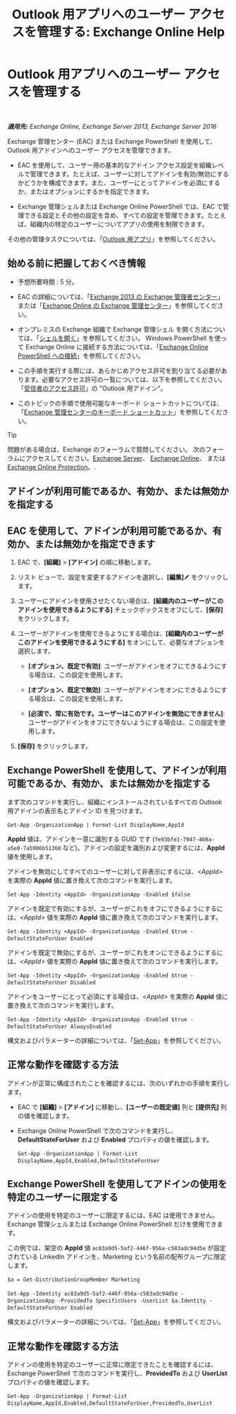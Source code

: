 ﻿---
title: 'Outlook 用アプリへのユーザー アクセスを管理する: Exchange Online Help'
TOCTitle: Outlook 用アプリへのユーザー アクセスを管理する
ms:assetid: e5833dec-a23a-439e-ac03-92671817bff8
ms:mtpsurl: https://technet.microsoft.com/ja-jp/library/JJ943757(v=EXCHG.150)
ms:contentKeyID: 52057869
ms.date: 05/22/2018
mtps_version: v=EXCHG.150
ms.translationtype: HT
---

# Outlook 用アプリへのユーザー アクセスを管理する

 

_**適用先:** Exchange Online, Exchange Server 2013, Exchange Server 2016_

Exchange 管理センター (EAC) または Exchange PowerShell を使用して、Outlook 用アドインへのユーザー アクセスを管理できます。

  - EAC を使用して、ユーザー用の基本的なアドイン アクセス設定を組織レベルで管理できます。たとえば、ユーザーに対してアドインを有効/無効にするかどうかを構成できます。また、ユーザーにとってアドインを必須にするか、またはオプションにするかを指定できます。

  - Exchange 管理シェルまたは Exchange Online PowerShell では、EAC で管理できる設定とその他の設定を含め、すべての設定を管理できます。たとえば、組織内の特定のユーザーについてアプリの使用を制限できます。

その他の管理タスクについては、「[Outlook 用アプリ](add-ins-for-outlook-exchange-2013-help.md)」を参照してください。

## 始める前に把握しておくべき情報

  - 予想所要時間 : 5 分。

  - EAC の詳細については、「[Exchange 2013 の Exchange 管理者センター](exchange-admin-center-in-exchange-2013-exchange-2013-help.md)」または「[Exchange Online の Exchange 管理センター](https://technet.microsoft.com/ja-jp/library/jj200743\(v=exchg.150\))」を参照してください。

  - オンプレミスの Exchange 組織で Exchange 管理シェル を開く方法については、「[シェルを開く](https://technet.microsoft.com/ja-jp/library/dd638134\(v=exchg.150\))」を参照してください。 Windows PowerShell を使って Exchange Online に接続する方法については、「[Exchange Online PowerShell への接続](https://go.microsoft.com/fwlink/p/?linkid=396554)」を参照してください。

  - この手順を実行する際には、あらかじめアクセス許可を割り当てる必要があります。必要なアクセス許可の一覧については、以下を参照してください。「[受信者のアクセス許可](recipients-permissions-exchange-2013-help.md)」の "Outlook 用アドイン"。

  - このトピックの手順で使用可能なキーボード ショートカットについては、「[Exchange 管理センターのキーボード ショートカット](keyboard-shortcuts-in-the-exchange-admin-center-exchange-online-protection-help.md)」を参照してください。


> [!TIP]
> 問題がある場合は、Exchange のフォーラムで質問してください。 次のフォーラムにアクセスしてください。<A href="https://go.microsoft.com/fwlink/p/?linkid=60612">Exchange Server</A>、 <A href="https://go.microsoft.com/fwlink/p/?linkid=267542">Exchange Online</A>、 または <A href="https://go.microsoft.com/fwlink/p/?linkid=285351">Exchange Online Protection</A>。.



## アドインが利用可能であるか、有効か、または無効かを指定する

## EAC を使用して、アドインが利用可能であるか、有効か、または無効かを指定できます

1.  EAC で、**\[組織\]** \> **\[アドイン\]** の順に移動します。

2.  リスト ビューで、設定を変更するアドインを選択し、**\[編集\]**![編集アイコン](images/Bb124582.6f53ccb2-1f13-4c02-bea0-30690e6ea71d(EXCHG.150).gif "編集アイコン") をクリックします。

3.  ユーザーにアドインを使用させたくない場合は、**\[組織内のユーザーがこのアドインを使用できるようにする\]** チェックボックスをオフにして、**\[保存\]** をクリックします。

4.  ユーザーがアドインを使用できるようにする場合は、**\[組織内のユーザーがこのアドインを使用できるようにする\]** をオンにして、必要なオプションを選択します。
    
      - **\[オプション、既定で有効\]**: ユーザーがアドインをオフにできるようにする場合は、この設定を使用します。
    
      - **\[オプション、既定で無効\]**: ユーザーがアドインをオンにできるようにする場合は、この設定を使用します。
    
      - **\[必須で、常に有効です。ユーザーはこのアドインを無効にできません\]**: ユーザーがアドインをオフにできないようにする場合は、この設定を使用します。

5.  **\[保存\]** をクリックします。

## Exchange PowerShell を使用して、アドインが利用可能であるか、有効か、または無効かを指定する

まず次のコマンドを実行し、組織にインストールされているすべての Outlook 用アドインの表示名とアドイン ID を見つけます。

    Get-App -OrganizationApp | Format-List DisplayName,AppId

**AppId** 値は、アドインを一意に識別する GUID です (`fe93bfe1-7947-460a-a5e0-7a5906b51360` など)。アドインの設定を識別および変更するには、**AppId** 値を使用します。

アドインを無効にしてすべてのユーザーに対して非表示にするには、*\<AppId\>* を実際の **AppId** 値に置き換えて次のコマンドを実行します。

    Set-App -Identity <AppId> -OrganizationApp -Enabled $false

アドインを既定で有効にするが、ユーザーがこれをオフにできるようにするには、*\<AppId\>* 値を実際の **AppId** 値に置き換えて次のコマンドを実行します。

    Set-App -Identity <AppId> -OrganizationApp -Enabled $true -DefaultStateForUser Enabled

アドインを既定で無効にするが、ユーザーがこれをオンにできるようにするには、*\<AppId\>* 値を実際の **AppId** 値に置き換えて次のコマンドを実行します。

    Set-App -Identity <AppId> -OrganizationApp -Enabled $true -DefaultStateForUser Disabled

アドインをユーザーにとって必須にする場合は、*\<AppId\>* を実際の **AppId** 値に置き換えて次のコマンドを実行します。

    Set-App -Identity <AppId> -OrganizationApp -Enabled $true -DefaultStateForUser AlwaysEnabled

構文およびパラメーターの詳細については、「[Set-App](https://technet.microsoft.com/ja-jp/library/jj218630\(v=exchg.150\))」を参照してください。

## 正常な動作を確認する方法

アドインが正常に構成されたことを確認するには、次のいずれかの手順を実行します。

  - EAC で **\[組織\]** \> **\[アドイン\]** に移動し、**\[ユーザーの既定値\]** 列と **\[提供先\]** 列の値を確認します。

  - Exchange Online PowerShell で次のコマンドを実行し、**DefaultStateForUser** および **Enabled** プロパティの値を確認します。
    
        Get-App -OrganizationApp | Format-List DisplayName,AppId,Enabled,DefaultStateForUser

## Exchange PowerShell を使用してアドインの使用を特定のユーザーに限定する

アドインの使用を特定のユーザーに限定するには、EAC は使用できません。Exchange 管理シェルまたは Exchange Online PowerShell だけを使用できます。

この例では、架空の **AppId** 値 `ac83a9d5-5af2-446f-956a-c583adc94d5e` が設定されている LinkedIn アドインを、Marketing という名前の配布グループに限定します。

    $a = Get-DistributionGroupMember Marketing

    Set-App -Identity ac83a9d5-5af2-446f-956a-c583adc94d5e -OrganizationApp -ProvidedTo SpecificUsers -UserList $a.Identity -DefaultStateForUser Enabled

構文およびパラメーターの詳細については、「[Set-App](https://technet.microsoft.com/ja-jp/library/jj218630\(v=exchg.150\))」を参照してください。

## 正常な動作を確認する方法

アドインの使用を特定のユーザーに正常に限定できたことを確認するには、Exchange PowerShell で次のコマンドを実行し、**ProvidedTo** および **UserList** プロパティの値を確認します。

    Get-App -OrganizationApp | Format-List DisplayName,AppId,Enabled,DefaultStateForUser,ProvidedTo,UserList

